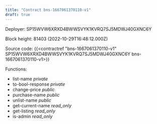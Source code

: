 ```yaml
---
title: "Contract bns-1667061370110-v1"
draft: true
---
```

Deployer: SP15WVW6XRXD4BWWSVYK1KVRQ7SJ5MDWJ40GXNC6Y


 



Block height: 81403 (2022-10-29T16:48:12.000Z)

Source code: {{<contractref "bns-1667061370110-v1" SP15WVW6XRXD4BWWSVYK1KVRQ7SJ5MDWJ40GXNC6Y bns-1667061370110-v1>}}

Functions:

* list-name _private_
* to-bool-response _private_
* change-price _public_
* purchase-name _public_
* unlist-name _public_
* get-current-name _read_only_
* get-listing _read_only_
* is-admin _read_only_
